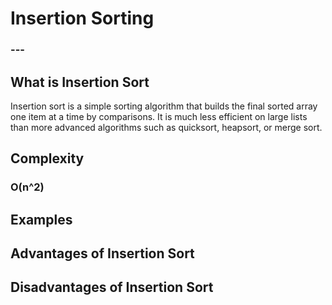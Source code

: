 <html>
<head>
    <link rel="stylesheet" href="insertion.css">
    <link rel="stylesheet" href="index.css">
        <link rel="preconnect" href="https://fonts.googleapis.com">
        <link rel="preconnect" href="https://fonts.gstatic.com" crossorigin>
        <link href="https://fonts.googleapis.com/css2?family=Palette+Mosaic&family=Slackside+One&display=swap" rel="stylesheet">
</head>
<body>
<h1>Insertion Sorting</h1>
<h3>---</h3>

<h2>What is Insertion Sort</h2>
<p>Insertion sort is a simple sorting algorithm that builds the final sorted array one item at a time by comparisons. It is much less efficient on large lists than more advanced algorithms such as quicksort, heapsort, or merge sort.</p>

<h2>Complexity</h2>
<h3>O(n^2)</h3>

<h2>Examples</h2>
<p></p>

<h2>Advantages of Insertion Sort</h2>

<h2>Disadvantages of Insertion Sort</h2>
</body>
